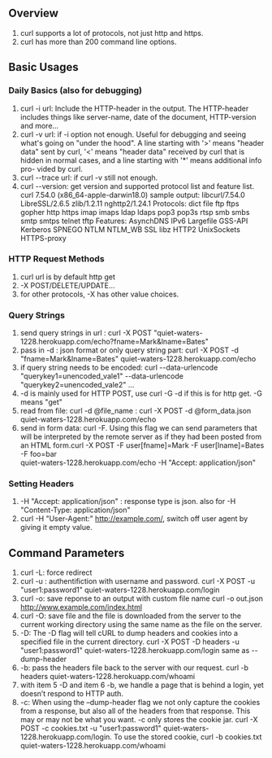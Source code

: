 ## Overview
1. curl supports a lot of protocols, not just http and https.
2. curl has more than 200 command line options.

## Basic Usages
### Daily Basics (also for debugging)
1. curl -i url: Include the HTTP-header in the output. The HTTP-header includes things like server-name, date of the document, HTTP-version and more...
2. curl -v url: if -i option not enough. Useful for debugging and seeing what's going on "under the hood". A line starting with '>' means "header
              data" sent by curl, '<' means "header data" received by curl that is hidden in normal cases, and a line starting with '*' means additional info pro-
              vided by curl.
3. curl --trace url: if curl -v still not enough.
4. curl --version: get version and supported protocol list and feature list. curl 7.54.0 (x86_64-apple-darwin18.0) sample output: libcurl/7.54.0 LibreSSL/2.6.5 zlib/1.2.11 nghttp2/1.24.1
Protocols: dict file ftp ftps gopher http https imap imaps ldap ldaps pop3 pop3s rtsp smb smbs smtp smtps telnet tftp 
Features: AsynchDNS IPv6 Largefile GSS-API Kerberos SPNEGO NTLM NTLM_WB SSL libz HTTP2 UnixSockets HTTPS-proxy 


### HTTP Request Methods
1. curl url is by default http get
2. -X POST/DELETE/UPDATE... 
3. for other protocols, -X has other value choices.

### Query Strings
1. send query strings in url : curl -X POST "quiet-waters-1228.herokuapp.com/echo?fname=Mark&lname=Bates"
2. pass in -d : json format or only query string part: curl -X POST -d "fname=Mark&lname=Bates" quiet-waters-1228.herokuapp.com/echo
3. if query string needs to be encoded: curl --data-urlencode "querykey1=unencoded_vale1" --data-urlencode "querykey2=unencoded_vale2" ...
4. -d is mainly used for HTTP POST, use curl -G -d if this is for http get. -G means "get"
5. read from file: curl -d @file_name : curl -X POST -d @form_data.json quiet-waters-1228.herokuapp.com/echo
6. send in form data: curl -F. Using this flag we can send parameters that will be interpreted by the remote server as if they had been posted from an HTML form.curl -X POST -F user[fname]=Mark -F user[lname]=Bates -F foo=bar \
  quiet-waters-1228.herokuapp.com/echo -H "Accept: application/json"
### Setting Headers
1. -H "Accept: application/json" : response type is json. also for -H "Content-Type: application/json"
2. curl -H "User-Agent:" http://example.com/, switch off user agent by giving it empty value.

## Command Parameters
1. curl -L: force redirect
2. curl -u : authentifiction with username and password. curl -X POST -u "user1:password1" quiet-waters-1228.herokuapp.com/login
3. curl -o: save reponse to an output with custom file name curl -o out.json http://www.example.com/index.html
4. curl -O: save file and the file is downloaded from the server to the current working directory using the same name as the file on the server.
5. -D: The -D flag will tell cURL to dump headers and cookies into a specified file in the current directory. curl -X POST -D headers -u "user1:password1" quiet-waters-1228.herokuapp.com/login same as --dump-header
6. -b:  pass the headers file back to the server with our request. curl -b headers quiet-waters-1228.herokuapp.com/whoami
7. with item 5 -D and item 6 -b, we handle a page that is behind a login, yet doesn’t respond to HTTP auth.
8. -c: When using the –dump-header flag we not only capture the cookies from a response, but also all of the headers from that response. This may or may not be what you want. -c only stores the cookie jar. curl -X POST -c cookies.txt -u "user1:password1" quiet-waters-1228.herokuapp.com/login. To use the stored cookie,  curl -b cookies.txt quiet-waters-1228.herokuapp.com/whoami



